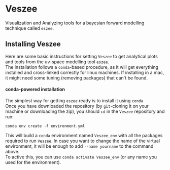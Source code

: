 # Veszee
Visualization and Analyzing tools for a bayesian forward modelling technique called `eszee`.

## Installing Veszee
Here are some basic instructions for setting `Veszee` to get analytical plots and tools from the uv-space modelling tool `eszee`. <br>
The installation follows a `conda`-based procedure, as it will get everything installed and cross-linked correctly for linux machines. If installing in a mac, it might need some tuning (removing packages) that can't be found.

#### conda-powered installation
The simplest way for getting `eszee` ready is to install it using `conda` <br>
Once you have downloaded the repository (by `git`-cloning it on your machine or downloading the zip), you should `cd` in the `Veszee` repository and run:

    conda env create -f environment.yml

This will build a `conda` environment named `Veszee_env` with all the packages required to run `Veszee`. In case you want to change the name of the virtual environment, it will be enough to add `--name yourname` to the command above.<br>
To active this, you can use `conda activate Veszee_env` (or any name you used for the environment).
